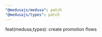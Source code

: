 ```yaml
---
"@medusajs/medusa": patch
"@medusajs/types": patch
---
```


feat(medusa,types): create promotion flows

